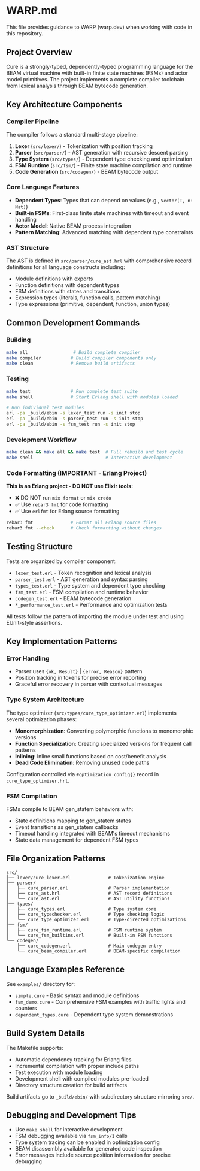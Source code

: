 # WARP.md

This file provides guidance to WARP (warp.dev) when working with code in this repository.

## Project Overview

Cure is a strongly-typed, dependently-typed programming language for the BEAM virtual machine with built-in finite state machines (FSMs) and actor model primitives. The project implements a complete compiler toolchain from lexical analysis through BEAM bytecode generation.

## Key Architecture Components

### Compiler Pipeline
The compiler follows a standard multi-stage pipeline:
1. **Lexer** (`src/lexer/`) - Tokenization with position tracking
2. **Parser** (`src/parser/`) - AST generation with recursive descent parsing
3. **Type System** (`src/types/`) - Dependent type checking and optimization
4. **FSM Runtime** (`src/fsm/`) - Finite state machine compilation and runtime
5. **Code Generation** (`src/codegen/`) - BEAM bytecode output

### Core Language Features
- **Dependent Types**: Types that can depend on values (e.g., `Vector(T, n: Nat)`)
- **Built-in FSMs**: First-class finite state machines with timeout and event handling
- **Actor Model**: Native BEAM process integration
- **Pattern Matching**: Advanced matching with dependent type constraints

### AST Structure
The AST is defined in `src/parser/cure_ast.hrl` with comprehensive record definitions for all language constructs including:
- Module definitions with exports
- Function definitions with dependent types
- FSM definitions with states and transitions
- Expression types (literals, function calls, pattern matching)
- Type expressions (primitive, dependent, function, union types)

## Common Development Commands

### Building
```bash
make all                 # Build complete compiler
make compiler           # Build compiler components only
make clean              # Remove build artifacts
```

### Testing
```bash
make test               # Run complete test suite
make shell              # Start Erlang shell with modules loaded

# Run individual test modules
erl -pa _build/ebin -s lexer_test run -s init stop
erl -pa _build/ebin -s parser_test run -s init stop
erl -pa _build/ebin -s fsm_test run -s init stop
```

### Development Workflow
```bash
make clean && make all && make test  # Full rebuild and test cycle
make shell                           # Interactive development
```

### Code Formatting (IMPORTANT - Erlang Project)
**This is an Erlang project - DO NOT use Elixir tools:**
- ❌ DO NOT run `mix format` or `mix credo`
- ✅ Use `rebar3 fmt` for code formatting
- ✅ Use `erlfmt` for Erlang source formatting

```bash
rebar3 fmt              # Format all Erlang source files
rebar3 fmt --check      # Check formatting without changes
```

## Testing Structure

Tests are organized by compiler component:
- `lexer_test.erl` - Token recognition and lexical analysis
- `parser_test.erl` - AST generation and syntax parsing  
- `types_test.erl` - Type system and dependent type checking
- `fsm_test.erl` - FSM compilation and runtime behavior
- `codegen_test.erl` - BEAM bytecode generation
- `*_performance_test.erl` - Performance and optimization tests

All tests follow the pattern of importing the module under test and using EUnit-style assertions.

## Key Implementation Patterns

### Error Handling
- Parser uses `{ok, Result}` | `{error, Reason}` pattern
- Position tracking in tokens for precise error reporting
- Graceful error recovery in parser with contextual messages

### Type System Architecture
The type optimizer (`src/types/cure_type_optimizer.erl`) implements several optimization phases:
- **Monomorphization**: Converting polymorphic functions to monomorphic versions
- **Function Specialization**: Creating specialized versions for frequent call patterns  
- **Inlining**: Inline small functions based on cost/benefit analysis
- **Dead Code Elimination**: Removing unused code paths

Configuration controlled via `#optimization_config{}` record in `cure_type_optimizer.hrl`.

### FSM Compilation
FSMs compile to BEAM gen_statem behaviors with:
- State definitions mapping to gen_statem states
- Event transitions as gen_statem callbacks
- Timeout handling integrated with BEAM's timeout mechanisms
- State data management for dependent FSM types

## File Organization Patterns

```
src/
├── lexer/cure_lexer.erl              # Tokenization engine
├── parser/
│   ├── cure_parser.erl               # Parser implementation  
│   ├── cure_ast.hrl                  # AST record definitions
│   └── cure_ast.erl                  # AST utility functions
├── types/
│   ├── cure_types.erl                # Type system core
│   ├── cure_typechecker.erl          # Type checking logic
│   └── cure_type_optimizer.erl       # Type-directed optimizations
├── fsm/
│   ├── cure_fsm_runtime.erl          # FSM runtime system
│   └── cure_fsm_builtins.erl         # Built-in FSM functions
└── codegen/
    ├── cure_codegen.erl              # Main codegen entry
    └── cure_beam_compiler.erl        # BEAM-specific compilation
```

## Language Examples Reference

See `examples/` directory for:
- `simple.cure` - Basic syntax and module definitions
- `fsm_demo.cure` - Comprehensive FSM examples with traffic lights and counters
- `dependent_types.cure` - Dependent type system demonstrations

## Build System Details

The Makefile supports:
- Automatic dependency tracking for Erlang files
- Incremental compilation with proper include paths
- Test execution with module loading
- Development shell with compiled modules pre-loaded
- Directory structure creation for build artifacts

Build artifacts go to `_build/ebin/` with subdirectory structure mirroring `src/`.

## Debugging and Development Tips

- Use `make shell` for interactive development
- FSM debugging available via `fsm_info/1` calls  
- Type system tracing can be enabled in optimization config
- BEAM disassembly available for generated code inspection
- Error messages include source position information for precise debugging